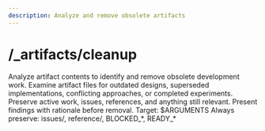 ```yaml
---
description: Analyze and remove obsolete artifacts
---
```


# /_artifacts/cleanup

<instructions>
Analyze artifact contents to identify and remove obsolete development work.
</instructions>

<approach>
Examine artifact files for outdated designs, superseded implementations, conflicting approaches, or completed experiments. Preserve active work, issues, references, and anything still relevant. Present findings with rationale before removal.
</approach>

<context>
Target: $ARGUMENTS
Always preserve: issues/, reference/, BLOCKED_*, READY_*
</context>